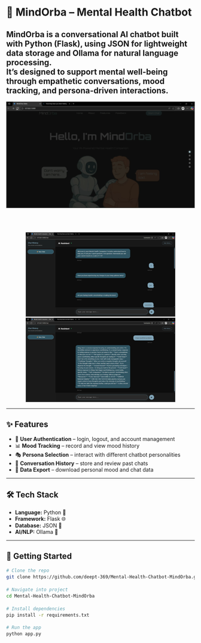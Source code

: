 # 🧠 MindOrba – Mental Health Chatbot  

**MindOrba** is a conversational AI chatbot built with **Python (Flask)**, using **JSON** for lightweight data storage and **Ollama** for natural language processing.  
It’s designed to support mental well-being through empathetic conversations, mood tracking, and persona-driven interactions.  
---
<div align="center">

  <img src="assets/demo.gif" alt="MindOrba Demo" width="600"/>

  <br><br>

</div>
<div align="center">

  <img src="assets/demo-1.png" alt="MindOrba Demo 1" width="400"/>
  <img src="assets/demo-2.png" alt="MindOrba Demo 2" width="400"/>

</div>


---

## ✨ Features  
- 🔐 **User Authentication** – login, logout, and account management  
- 📊 **Mood Tracking** – record and view mood history  
- 🎭 **Persona Selection** – interact with different chatbot personalities  
- 💬 **Conversation History** – store and review past chats  
- 📂 **Data Export** – download personal mood and chat data  

---

## 🛠️ Tech Stack  
- **Language:** Python 🐍  
- **Framework:** Flask 🌐  
- **Database:** JSON 📄  
- **AI/NLP:** Ollama 🤖  

---

## 🚀 Getting Started  

```bash
# Clone the repo
git clone https://github.com/deept-369/Mental-Health-Chatbot-MindOrba.git

# Navigate into project
cd Mental-Health-Chatbot-MindOrba

# Install dependencies
pip install -r requirements.txt

# Run the app
python app.py
